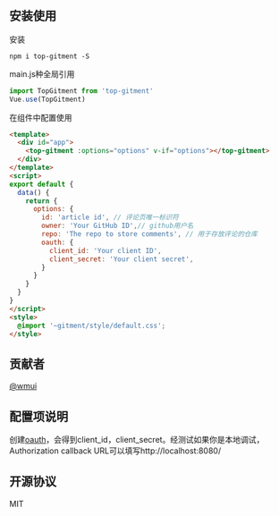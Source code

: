## 安装使用
安装  
```node
npm i top-gitment -S
```

main.js种全局引用  
```javascript
import TopGitment from 'top-gitment'
Vue.use(TopGitment)
```

在组件中配置使用  
```html
<template>
  <div id="app">
    <top-gitment :options="options" v-if="options"></top-gitment>
  </div>
</template>
<script>
export default {
  data() {
    return {
      options: {
        id: 'article id', // 评论页唯一标识符
        owner: 'Your GitHub ID',// github用户名
        repo: 'The repo to store comments', // 用于存放评论的仓库
        oauth: {
          client_id: 'Your client ID', 
          client_secret: 'Your client secret',
        } 
      }
    }
  }
}
</script>
<style>
  @import '~gitment/style/default.css';
</style>
```

## 贡献者
[@wmui](https://github.com/wmui)  

## 配置项说明
创建[oauth](https://github.com/settings/applications/new)，会得到client_id，client_secret。经测试如果你是本地调试，Authorization callback URL可以填写http://localhost:8080/

## 开源协议
MIT  
